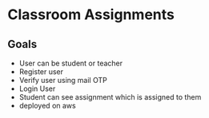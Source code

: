 # Classroom Assignments

## Goals

- User can be student or teacher
- Register user
- Verify user using mail OTP
- Login  User
- Student can see assignment which is assigned to them 
- deployed on aws